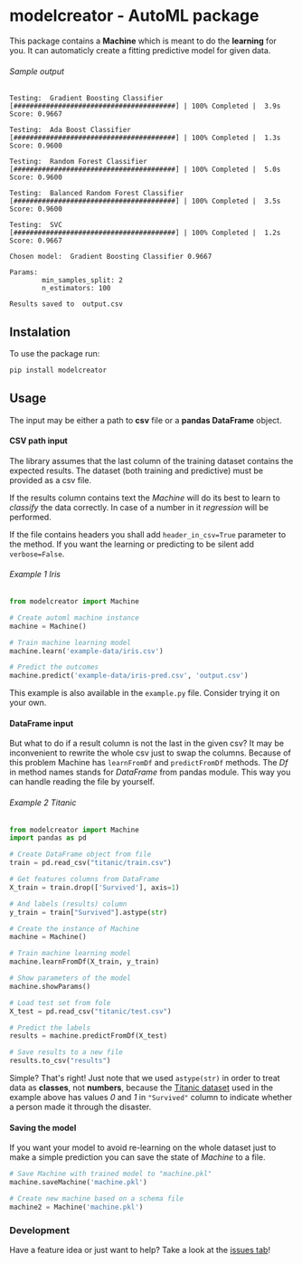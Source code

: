 # modelcreator - AutoML package

This package contains a **Machine** which is meant to do the **learning** for you. It can automaticly create a fitting predictive model for given data.

###### Sample output

```
Testing:  Gradient Boosting Classifier
[########################################] | 100% Completed |  3.9s
Score: 0.9667

Testing:  Ada Boost Classifier
[########################################] | 100% Completed |  1.3s
Score: 0.9600

Testing:  Random Forest Classifier
[########################################] | 100% Completed |  5.0s
Score: 0.9600

Testing:  Balanced Random Forest Classifier
[########################################] | 100% Completed |  3.5s
Score: 0.9600

Testing:  SVC
[########################################] | 100% Completed |  1.2s
Score: 0.9667

Chosen model:  Gradient Boosting Classifier 0.9667

Params:
        min_samples_split: 2
        n_estimators: 100

Results saved to  output.csv
```

## Instalation

To use the package run:

```bash
pip install modelcreator
```

## Usage

The input may be either a path to **csv** file or a **pandas DataFrame** object.

#### CSV path input

The library assumes that the last column of the training dataset contains the expected results. The dataset (both training and predictive) must be provided as a csv file.

If the results column contains text the _Machine_ will do its best to learn to _classify_ the data correctly. In case of a number in it _regression_ will be performed.

If the file contains headers you shall add `header_in_csv=True` parameter to the method. If you want the learning or predicting to be silent add `verbose=False`.

###### Example 1 _Iris_

```python
from modelcreator import Machine

# Create automl machine instance
machine = Machine()

# Train machine learning model
machine.learn('example-data/iris.csv')

# Predict the outcomes
machine.predict('example-data/iris-pred.csv', 'output.csv')
```

This example is also available in the `example.py` file. Consider trying it on your own.

#### DataFrame input

But what to do if a result column is not the last in the given csv? It may be inconvenient to rewrite the whole csv just to swap the columns. Because of this problem Machine has `learnFromDf` and `predictFromDf` methods. The _Df_ in method names stands for _DataFrame_ from pandas module. This way you can handle reading the file by yourself.

###### Example 2 _Titanic_

```python
from modelcreator import Machine
import pandas as pd

# Create DataFrame object from file
train = pd.read_csv("titanic/train.csv")

# Get features columns from DataFrame
X_train = train.drop(['Survived'], axis=1)

# And labels (results) column
y_train = train["Survived"].astype(str)

# Create the instance of Machine
machine = Machine()

# Train machine learning model
machine.learnFromDf(X_train, y_train)

# Show parameters of the model
machine.showParams()

# Load test set from fole
X_test = pd.read_csv("titanic/test.csv")

# Predict the labels
results = machine.predictFromDf(X_test)

# Save results to a new file
results.to_csv("results")
```

Simple? That's right! Just note that we used `astype(str)` in order to treat data as **classes**, not **numbers**, because the [Titanic dataset](https://www.kaggle.com/c/titanic) used in the example above has values _0_ and _1_ in `"Survived"` column to indicate whether a person made it through the disaster.

#### Saving the model

If you want your model to avoid re-learning on the whole dataset just to make a simple prediction you can save the state of _Machine_ to a file.

```python
# Save Machine with trained model to "machine.pkl"
machine.saveMachine('machine.pkl')

# Create new machine based on a schema file
machine2 = Machine('machine.pkl')
```

### Development

Have a feature idea or just want to help? Take a look at the [issues tab](https://github.com/BartekPog/modelcreator/issues)!
